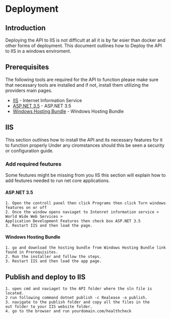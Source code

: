 # Deployment

## Introduction

Deploying the API to IIS is not difficult at all it is by far esier than docker and other forms of 
deployment. This document outlines how to Deploy the API to IIS in a windows enviroment.

## Prerequisites

The following tools are required for the API to function please make sure that necessary tools
are installed and if not, install them utilizing the providers main pages.
- [IIS](https://www.iis.net/) - Internet Information Service
- [ASP.NET 3.5](https://docs.microsoft.com/en-us/iis/get-started/whats-new-in-iis-8/iis-80-using-aspnet-35-and-aspnet-45) - ASP.NET 3.5 
- [Windows Hosting Bundle](https://dotnet.microsoft.com/download/dotnet-core/thank-you/runtime-aspnetcore-3.1.1-windows-hosting-bundle-installer) - Windows Hosting Bundle

## IIS

This section outlines how to install the API and its necessary features for it to function properly 
Under any ciromstances should this be seen a security or configuration guide.

### Add required feutures 
Some feutures might be missing from you IIS this section will explain how to add feutures needed to 
run net core applications.
#### ASP.NET 3.5

```
1. Open the controll panel then click Programs then click Turn windows features on or off
2. Once the window opens naviaget to Intenret information service > World Wide Web Services >
Application Development Features then check box ASP.NET 3.5
3. Restart IIS and then load the page.
```

#### Windows Hosting Bundle

```
1. go and download the hosting bundle from Windows Hosting Bundle link found in Prerequisites.
2. Run the installer and follow the steps.
3. Restart IIS and then load the app page.
```

## Publish and deploy to IIS

```
1. open cmd and naviaget to the API folder where the sln file is located.
2 run following command dotnet publish -c Realease -o publish.
3. navigate to the publish folder and copy all the files in the 
out folder to your IIS website folder.
4. go to the browser and run yourdomain.com/healthcheck
```

